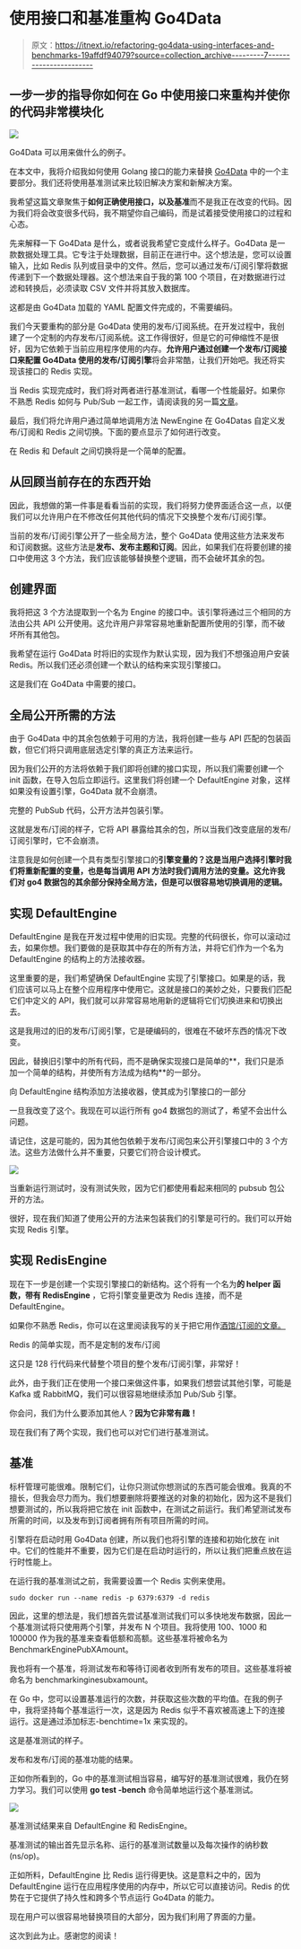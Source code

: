 # 使用接口和基准重构 Go4Data

> 原文：<https://itnext.io/refactoring-go4data-using-interfaces-and-benchmarks-19affdf94079?source=collection_archive---------7----------------------->

## 一步一步的指导你如何在 Go 中使用接口来重构并使你的代码非常模块化

![](img/544a7326bc4a76de03e04a132c17a2e8.png)

Go4Data 可以用来做什么的例子。

在本文中，我将介绍我如何使用 Golang 接口的能力来替换 [Go4Data](https://github.com/percybolmer/go4data) 中的一个主要部分。我们还将使用基准测试来比较旧解决方案和新解决方案。

我希望这篇文章聚焦于**如何正确使用接口，以及基准**而不是我正在改变的代码。因为我们将会改变很多代码，我不期望你自己编码，而是试着接受使用接口的过程和心态。

先来解释一下 Go4Data 是什么，或者说我希望它变成什么样子。Go4Data 是一款数据处理工具。它专注于处理数据，目前正在进行中。这个想法是，您可以设置输入，比如 Redis 队列或目录中的文件。然后，您可以通过发布/订阅引擎将数据传递到下一个数据处理器。这个想法来自于我的第 100 个项目，在对数据进行过滤和转换后，必须读取 CSV 文件并将其放入数据库。

这都是由 Go4Data 加载的 YAML 配置文件完成的，不需要编码。

我们今天要重构的部分是 Go4Data 使用的发布/订阅系统。在开发过程中，我创建了一个定制的内存发布/订阅系统。这工作得很好，但是它的可伸缩性不是很好，因为它依赖于当前应用程序使用的内存。**允许用户通过创建一个发布/订阅接口来配置 Go4Data 使用的发布/订阅引擎**将会非常酷，让我们开始吧。我还将实现该接口的 Redis 实现。

当 Redis 实现完成时，我们将对两者进行基准测试，看哪一个性能最好。如果你不熟悉 Redis 如何与 Pub/Sub 一起工作，请阅读我的另一篇[文章](/redis-as-a-pub-sub-engine-in-go-10eb5e6699cc)。

最后，我们将允许用户通过简单地调用方法 NewEngine 在 Go4Datas 自定义发布/订阅和 Redis 之间切换。下面的要点显示了如何进行改变。

在 Redis 和 Default 之间切换将是一个简单的配置。

## 从回顾当前存在的东西开始

因此，我想做的第一件事是看看当前的实现，我们将努力使界面适合这一点，以便我们可以允许用户在不修改任何其他代码的情况下交换整个发布/订阅引擎。

当前的发布/订阅引擎公开了一些全局方法，整个 Go4Data 使用这些方法来发布和订阅数据。这些方法是**发布、发布主题和订阅**。因此，如果我们在将要创建的接口中使用这 3 个方法，我们应该能够替换整个逻辑，而不会破坏其余的包。

## 创建界面

我将把这 3 个方法提取到一个名为 Engine 的接口中。该引擎将通过三个相同的方法由公共 API 公开使用。这允许用户非常容易地重新配置所使用的引擎，而不破坏所有其他包。

我希望在运行 Go4Data 时将旧的实现作为默认实现，因为我们不想强迫用户安装 Redis。所以我们还必须创建一个默认的结构来实现引擎接口。

这是我们在 Go4Data 中需要的接口。

## 全局公开所需的方法

由于 Go4Data 中的其余包依赖于可用的方法，我将创建一些与 API 匹配的包装函数，但它们将只调用底层选定引擎的真正方法来运行。

因为我们公开的方法将依赖于我们即将创建的接口实现，所以我们需要创建一个 init 函数，在导入包后立即运行。这里我们将创建一个 DefaultEngine 对象，这样如果没有设置引擎，Go4Data 就不会崩溃。

完整的 PubSub 代码，公开方法并包装引擎。

这就是发布/订阅的样子，它将 API 暴露给其余的包，所以当我们改变底层的发布/订阅引擎时，它不会崩溃。

注意我是如何创建一个具有类型引擎接口的**引擎变量的？这是当用户选择引擎时我们将重新配置的变量，也是每当调用 API 方法时我们调用方法的变量。这允许我们对 go4 数据包的其余部分保持全局方法，但是可以很容易地切换调用的逻辑。**

## 实现 DefaultEngine

DefaultEngine 是我在开发过程中使用的旧实现。完整的代码很长，你可以滚动过去，如果你想。我们要做的是获取其中存在的所有方法，并将它们作为一个名为 DefaultEngine 的结构上的方法接收器。

这里重要的是，我们希望确保 DefaultEngine 实现了引擎接口。如果是的话，我们应该可以马上在整个应用程序中使用它。这就是接口的美妙之处，只要我们匹配它们中定义的 API，我们就可以非常容易地用新的逻辑将它们切换进来和切换出去。

这是我用过的旧的发布/订阅引擎，它是硬编码的，很难在不破坏东西的情况下改变。

因此，替换旧引擎中的所有代码，而不是确保实现接口是简单的**，我们只是添加一个简单的结构，并使所有方法成为结构**的一部分。

向 DefaultEngine 结构添加方法接收器，使其成为引擎接口的一部分

一旦我改变了这个。我现在可以运行所有 go4 数据包的测试了，希望不会出什么问题。

请记住，这是可能的，因为其他包依赖于发布/订阅包来公开引擎接口中的 3 个方法。这些方法做什么并不重要，只要它们符合设计模式。

![](img/1541e35656f903dbbb0bc312e5a6a223.png)

当重新运行测试时，没有测试失败，因为它们都使用看起来相同的 pubsub 包公开的方法。

很好，现在我们知道了使用公开的方法来包装我们的引擎是可行的。我们可以开始实现 Redis 引擎。

## 实现 RedisEngine

现在下一步是创建一个实现引擎接口的新结构。这个将有一个名为**的 helper 函数，带有 RedisEngine** ，它将引擎变量更改为 Redis 连接，而不是 DefaultEngine。

如果你不熟悉 Redis，你可以在这里阅读我写的关于把它用作[酒馆/订阅的文章。](/redis-as-a-pub-sub-engine-in-go-10eb5e6699cc)

Redis 的简单实现，而不是定制的发布/订阅

这只是 128 行代码来代替整个项目的整个发布/订阅引擎，非常好！

此外，由于我们正在使用一个接口来做这件事，如果我们想尝试其他引擎，可能是 Kafka 或 RabbitMQ，我们可以很容易地继续添加 Pub/Sub 引擎。

你会问，我们为什么要添加其他人？**因为它非常有趣！**

现在我们有了两个实现，我们也可以对它们进行基准测试。

## 基准

标杆管理可能很难。限制它们，让你只测试你想测试的东西可能会很难。我真的不擅长，但我会尽力而为。我们想要删除将要推送的对象的初始化，因为这不是我们想要测试的，所以我将把它放在 init 函数中，在测试之前运行。我们希望测试发布所需的时间，以及发布到订阅者拥有所有项目所需的时间。

引擎将在启动时用 Go4Data 创建，所以我们也将引擎的连接和初始化放在 init 中。它们的性能并不重要，因为它们是在启动时运行的，所以让我们把重点放在运行时性能上。

在运行我的基准测试之前，我需要设置一个 Redis 实例来使用。

```
sudo docker run --name redis -p 6379:6379 -d redis
```

因此，这里的想法是，我们想首先尝试基准测试我们可以多快地发布数据，因此一个基准测试将只使用两个引擎，并发布 N 个项目。我将使用 100、1000 和 100000 作为我的基准来查看低额和高额。这些基准将被命名为 BenchmarkEnginePubXAmount。

我也将有一个基准，将测试发布和等待订阅者收到所有发布的项目。这些基准将被命名为
benchmarkinginesubxamount。

在 Go 中，您可以设置基准运行的次数，并获取这些次数的平均值。在我的例子中，我将坚持每个基准运行一次，这是因为 Redis 似乎不喜欢被高速上下的连接运行。这是通过添加标志-benchtime=1x 来实现的。

这是基准测试的样子。

发布和发布/订阅的基准功能的结果。

正如你所看到的，Go 中的基准测试相当容易，编写好的基准测试很难，我仍在努力学习。我们可以使用 **go test -bench** 命令简单地运行这个基准测试。

![](img/00dddbe6ca53283b58cd45578fde00cb.png)

基准测试结果来自 DefaultEngine 和 RedisEngine。

基准测试的输出首先显示名称、运行的基准测试数量以及每次操作的纳秒数(ns/op)。

正如所料，DefaultEngine 比 Redis 运行得更快。这是意料之中的，因为 DefaultEngine 运行在应用程序使用的内存中，所以它可以直接访问。Redis 的优势在于它提供了持久性和跨多个节点运行 Go4Data 的能力。

现在用户可以很容易地替换项目的大部分，因为我们利用了界面的力量。

这次到此为止。感谢您的阅读！